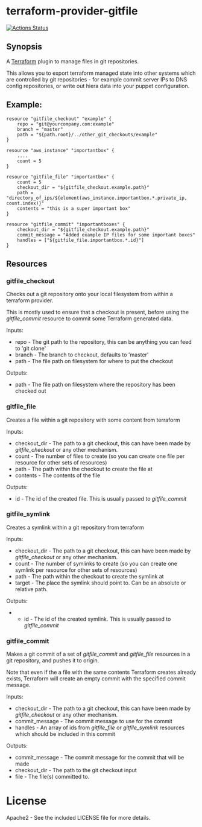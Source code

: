 # terraform-provider-gitfile

[![Actions Status](https://github.com/joestump/terraform-provider-gitfile/workflows/release/badge.svg)](https://github.com/joestump/terraform-provider-gitfile/actions)

## Synopsis

A [Terraform](http://terraform.io) plugin to manage files in git repositories.

This allows you to export terraform managed state into other systems which are controlled
by git repositories - for example commit server IPs to DNS config repositories,
or write out hiera data into your puppet configuration.

## Example:


    resource "gitfile_checkout" "example" {
        repo = "git@yourcompany.com:example"
        branch = "master"
        path = "${path.root}/../other_git_checkouts/example"
    }

    resource "aws_instance" "importantbox" {
        ....
        count = 5
    }

    resource "gitfile_file" "importantbox" {
        count = 5
        checkout_dir = "${gitfile_checkout.example.path}"
        path = "directory_of_ips/${element(aws_instance.importantbox.*.private_ip, count.index)}"
        contents = "this is a super important box"
    }

    resource "gitfile_commit" "importantboxes" {
        checkout_dir = "${gitfile_checkout.example.path}"
        commit_message = "Added example IP files for some important boxes"
        handles = ["${gitfile_file.importantbox.*.id}"]
    }

## Resources

### gitfile_checkout

Checks out a git repository onto your local filesystem from within a terraform provider.

This is mostly used to ensure that a checkout is present, before using the _gitfile_commit_
resource to commit some Terraform generated data.

Inputs:

  - repo - The git path to the repository, this can be anything you can feed to 'git clone'
  - branch - The branch to checkout, defaults to 'master'
  - path - The file path on filesystem for where to put the checkout

Outputs:

  - path - The file path on filesystem where the repository has been checked out

### gitfile_file

Creates a file within a git repository with some content from terraform

Inputs:

  - checkout_dir - The path to a git checkout, this can have been made by _gitfile_checkout_ or any other mechanism.
  - count - The number of files to create (so you can create one file per resource for other sets of resources)
  - path - The path within the checkout to create the file at
  - contents - The contents of the file

Outputs:

  - id - The id of the created file. This is usually passed to _gitfile_commit_

### gitfile_symlink

Creates a symlink within a git repository from terraform

Inputs:

  - checkout_dir - The path to a git checkout, this can have been made by _gitfile_checkout_ or any other mechanism.
  - count - The number of symlinks to create (so you can create one symlink per resource for other sets of resources)
  - path - The path within the checkout to create the symlink at
  - target - The place the symlink should point to. Can be an absolute or relative path.

Outputs:

  - - id - The id of the created symlink. This is usually passed to _gitfile_commit_

### gitfile_commit

Makes a git commit of a set of _gitfile_commit_ and _gitfile_file_ resources in a git
repository, and pushes it to origin.

Note that even if the a file with the same contents Terraform creates already exists,
Terraform will create an empty commit with the specified commit message.

Inputs:

  - checkout_dir - The path to a git checkout, this can have been made by _gitfile_checkout_ or any other mechanism.
  - commit_message - The commit message to use for the commit
  - handles - An array of ids from _gitfile_file_ or _gitfile_symlink_ resources which should be included in this commit

Outputs:

  - commit_message - The commit message for the commit that will be made
  - checkout_dir - The path to the git checkout input
  - file - The file(s) committed to.

# License

Apache2 - See the included LICENSE file for more details.

